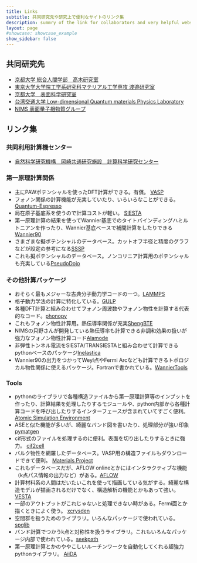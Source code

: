 ```yaml
---
title: Links
subtitle: 共同研究先や研究上で便利なサイトのリンク集
description: summry of the link for collaborators and very helpful website
layout: page
#showcase: showcase_example
show_sidebar: false
---
```


## 共同研究先
- [京都大学 総合人間学部　高木研究室](http://www.nanosci.h.kyoto-u.ac.jp/)
- [東京大学大学院工学系研究科マテリアル工学専攻 渡邉研究室](http://cello.t.u-tokyo.ac.jp/)
- [京都大学　表面科学研究室](http://www.hyoumen.kuchem.kyoto-u.ac.jp/)
- [台湾交通大学 Low-dimensional Quantum materials Physics Laboratory](https://sites.google.com/view/nctuelectrophyslinlab/home?authuser=0)
- [NIMS 表面量子相物質グループ](https://www.nims.go.jp/group/surface-quantum-phase/index.html)

## リンク集

### 共同利用計算機センター
- [自然科学研究機構　岡崎共通研究施設　計算科学研究センター](https://ccportal.ims.ac.jp/)


### 第一原理計算関係
- 主にPAWポテンシャルを使ったDFT計算ができる。有償。
[VASP](https://www.vasp.at/)
- フォノン関係の計算機能が充実していたり、いろいろなことができる。
[Quantum-Espresso](https://www.quantum-espresso.org/)
- 局在原子基底系を使うので計算コストが軽い。
[SIESTA](https://departments.icmab.es/leem/siesta/)
- 第一原理計算の結果を使ってWannier基底でのタイトバインディングハミルトニアンを作ったり、Wannier基底ベースで補間計算をしたりできる
[Wannier90](http://www.wannier.org/)
- さまざまな擬ポテンシャルのデータベース。カットオフ半径と精度のグラフなどが設定の参考になる[SSSP](https://www.materialscloud.org/discover/sssp/table/efficiency)
- これも擬ポテンシャルのデータベース。ノンコリニア計算用のポテンシャルも充実している[PseudoDojo](http://www.pseudo-dojo.org/)


### その他計算パッケージ
- おそらく最もメジャーな古典分子動力学コードの一つ。[LAMMPS](https://lammps.sandia.gov/)
- 格子動力学法の計算に特化している。[GULP](https://gulp.curtin.edu.au/gulp/)
- 各種DFT計算と組み合わせてフォノン周波数やフォノン物性を計算する代表的なコード。[phonopy](https://phonopy.github.io/phonopy/)
- これもフォノン物性計算用。熱伝導率関係が充実[ShengBTE](http://www.shengbte.org/)
- NIMSの只野さんが開発している熱伝導率も計算できる非調和効果の扱いが強力なフォノン物性計算コード[Alamode](https://alamode.readthedocs.io/en/latest/intro.html)
- 非弾性トンネル電流をSIESTA/TRANSIESTAと組み合わせて計算できるpythonベースのパッケージ[Inelastica](https://github.com/tfrederiksen/inelastica)
- Wannier90の出力をつかってWeyl点やFermi Arcなども計算できるトポロジカル物性関係に使えるパッケージ。Fortranで書かれている。[WannierTools](https://github.com/quanshengwu/wannier_tools)
  
### Tools
- pythonのライブラリで各種構造ファイルから第一原理計算等のインプットを作ったり、計算結果を処理したりするモジュールや、python内部から各種計算コードを呼び出したりするインターフェースが含まれていてすごく便利。
[Atomic Simulation Environment](https://wiki.fysik.dtu.dk/ase/)
- ASEと似た機能が多いが、綺麗なバンド図を書いたり、処理部分が強い印象
[pymatgen](https://pymatgen.org/)
- cif形式のファイルを処理するのに便利。表面を切り出したりするときに強力。
[cif2cell](https://sourceforge.net/projects/cif2cell/)
- バルク物性を網羅したデータベース。VASP用の構造ファイルもダウンロードできて便利。
[Materials Project](https://materialsproject.org/)
- これもデータベースだが、AFLOW onlineとかにはインタラクティブな機能（k点パス情報の出力など）がある。[AFLOW](http://www.aflowlib.org/)  
- 計算材料系の人間はだいたいこれを使って描画している気がする。綺麗な構造モデルが描画されるだけでなく、構造解析の機能とかもあって強い。
[VESTA](https://jp-minerals.org/vesta/jp/)
- 一部のアウトプットがこれじゃないと処理できない時がある。Fermi面とか描くときによく使う。
[xcrysden](http://www.xcrysden.org/)
- 空間群を扱うためのライブラリ。いろんなパッケージで使われている。[spglib](https://spglib.github.io/spglib/)
- バンド計算でつかうk点と対称性を扱うライブラリ。これもいろんなパッケージ内部で使われている。[seekpath](https://seekpath.readthedocs.io/en/latest/maindoc.html)
- 第一原理計算とかのややこしいルーチンワークを自動化してくれる超強力pythonライブラリ。
[AiiDA](https://www.aiida.net/)




